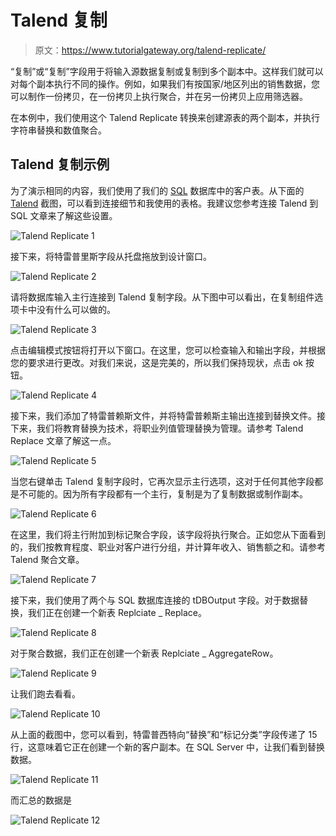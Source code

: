 # Talend 复制

> 原文：<https://www.tutorialgateway.org/talend-replicate/>

“复制”或“复制”字段用于将输入源数据复制或复制到多个副本中。这样我们就可以对每个副本执行不同的操作。例如，如果我们有按国家/地区列出的销售数据，您可以制作一份拷贝，在一份拷贝上执行聚合，并在另一份拷贝上应用筛选器。

在本例中，我们使用这个 Talend Replicate 转换来创建源表的两个副本，并执行字符串替换和数值聚合。

## Talend 复制示例

为了演示相同的内容，我们使用了我们的 [SQL](https://www.tutorialgateway.org/sql/) 数据库中的客户表。从下面的 [Talend](https://www.tutorialgateway.org/talend-tutorial/) 截图，可以看到连接细节和我使用的表格。我建议您参考连接 Talend 到 SQL 文章来了解这些设置。

![Talend Replicate 1](img/5a608d3bb024455fd91fdfdd294330cc.png)

接下来，将特雷普里斯字段从托盘拖放到设计窗口。

![Talend Replicate 2](img/a875c3dfcc5af43a1c77f9ba88c87a44.png)

请将数据库输入主行连接到 Talend 复制字段。从下图中可以看出，在复制组件选项卡中没有什么可以做的。

![Talend Replicate 3](img/026d2737bee520b19391ba79ede92f63.png)

点击编辑模式按钮将打开以下窗口。在这里，您可以检查输入和输出字段，并根据您的要求进行更改。对我们来说，这是完美的，所以我们保持现状，点击 ok 按钮。

![Talend Replicate 4](img/a5692858e414bda97c6c4ca2807e7d4a.png)

接下来，我们添加了特雷普赖斯文件，并将特雷普赖斯主输出连接到替换文件。接下来，我们将教育替换为技术，将职业列值管理替换为管理。请参考 Talend Replace 文章了解这一点。

![Talend Replicate 5](img/b31412a617d9f2f05970fc3ab93a7a41.png)

当您右键单击 Talend 复制字段时，它再次显示主行选项，这对于任何其他字段都是不可能的。因为所有字段都有一个主行，复制是为了复制数据或制作副本。

![Talend Replicate 6](img/45c702ad1832faf2e56ce6ebefa3cf9c.png)

在这里，我们将主行附加到标记聚合字段，该字段将执行聚合。正如您从下面看到的，我们按教育程度、职业对客户进行分组，并计算年收入、销售额之和。请参考 Talend 聚合文章。

![Talend Replicate 7](img/fa7596222acdcafa01a9729ee2b6fe7f.png)

接下来，我们使用了两个与 SQL 数据库连接的 tDBOutput 字段。对于数据替换，我们正在创建一个新表 Replciate _ Replace。

![Talend Replicate 8](img/42647e871d978ebc35f081433a75f4d4.png)

对于聚合数据，我们正在创建一个新表 Replciate _ AggregateRow。

![Talend Replicate 9](img/d8300fd31faeb65c2b3d9d9fea246a6e.png)

让我们跑去看看。

![Talend Replicate 10](img/c57be75357e607d11bfee491ef223e04.png)

从上面的截图中，您可以看到，特雷普西特向“替换”和“标记分类”字段传递了 15 行，这意味着它正在创建一个新的客户副本。在 SQL Server 中，让我们看到替换数据。

![Talend Replicate 11](img/382600794d70e4b94a62b57c4681ef40.png)

而汇总的数据是

![Talend Replicate 12](img/4ba09d427af045986b0a0db0bc965779.png)
